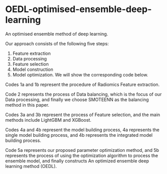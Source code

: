 # OEDL-optimised-ensemble-deep-learning
An optimised ensemble method of deep learning.

Our approach consists of the following five steps:
1. Feature extraction
2. Data processing
3. Feature selection
4. Model construction 
5. Model optimization. 
We will show the corresponding code below. 

Codes 1a and 1b represent the procedure of Radiomics Feature extraction. 

Code 2 represents the process of Data balancing, which is the focus of our Data processing, and finally we choose SMOTEENN as the balancing method in this paper. 

Codes 3a and 3b represent the process of Feature selection, and the main methods include LightGBM and XGBoost. 

Codes 4a and 4b represent the model building process, 4a represents the single model building process, and 4b represents the integrated model building process. 

Code 5a represents our proposed parameter optimization method, and 5b represents the process of using the optimization algorithm to process the ensemble model, and finally constructs An optimized ensemble deep learning method (OEDL).

